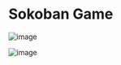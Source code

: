 # Sokoban Game
 
![image](https://user-images.githubusercontent.com/79521061/171400999-ec190528-36b7-4de9-952b-72868e4c1103.png)

![image](https://user-images.githubusercontent.com/79521061/171401174-d5c78b9b-3a44-48ab-8627-4b6fc5770277.png)

